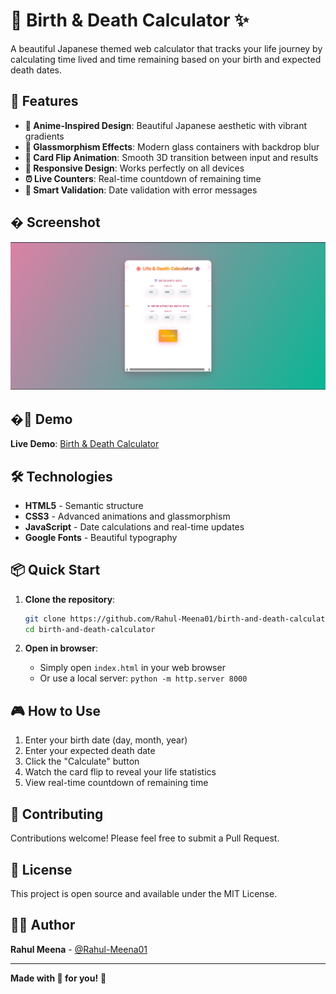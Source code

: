 # 🌸 Birth & Death Calculator ✨

A beautiful Japanese themed web calculator that tracks your life journey by calculating time lived and time remaining based on your birth and expected death dates.

## 🎨 Features

- **🌸 Anime-Inspired Design**: Beautiful Japanese aesthetic with vibrant gradients
- **💎 Glassmorphism Effects**: Modern glass containers with backdrop blur
- **🔄 Card Flip Animation**: Smooth 3D transition between input and results
- **📱 Responsive Design**: Works perfectly on all devices
- **⏰ Live Counters**: Real-time countdown of remaining time
- **🎯 Smart Validation**: Date validation with error messages

## � Screenshot

![Birth & Death Calculator](screenshot.png)

## �🚀 Demo

**Live Demo**: [Birth & Death Calculator](https://rahul-meena01.github.io/birth-and-death-calculator/)

## 🛠️ Technologies

- **HTML5** - Semantic structure
- **CSS3** - Advanced animations and glassmorphism
- **JavaScript** - Date calculations and real-time updates
- **Google Fonts** - Beautiful typography

## 📦 Quick Start

1. **Clone the repository**:

   ```bash
   git clone https://github.com/Rahul-Meena01/birth-and-death-calculator.git
   cd birth-and-death-calculator
   ```

2. **Open in browser**:
   - Simply open `index.html` in your web browser
   - Or use a local server: `python -m http.server 8000`

## 🎮 How to Use

1. Enter your birth date (day, month, year)
2. Enter your expected death date
3. Click the "Calculate" button
4. Watch the card flip to reveal your life statistics
5. View real-time countdown of remaining time

## 🤝 Contributing

Contributions welcome! Please feel free to submit a Pull Request.

## 📄 License

This project is open source and available under the MIT License.

## 👨‍💻 Author

**Rahul Meena** - [@Rahul-Meena01](https://github.com/Rahul-Meena01)

---

**Made with 💖 for you!** 🌸
